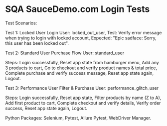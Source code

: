 # SQA SauceDemo.com Login Tests
Test Scenarios: 

Test 1: Locked User Login
User: locked_out_user,
Test: Verify error message when trying to login with locked account,
Expected: "Epic sadface: Sorry, this user has been locked out".

Test 2: Standard User Purchase Flow
User: standard_user

Steps:
Login successfully,
Reset app state from hamburger menu,
Add any 3 products to cart,
Go to checkout and verify product names & total price,
Complete purchase and verify success message,
Reset app state again,
Logout.

Test 3: Performance User Filter & Purchase
User: performance_glitch_user

Steps:
Login successfully,
Reset app state,
Filter products by name (Z to A),
Add first product to cart,
Complete checkout and verify details,
Verify order success,
Reset app state again,
Logout. 

Python Packages:
Selenium,
Pytest,
Allure Pytest,
WebDriver Manager.
 
